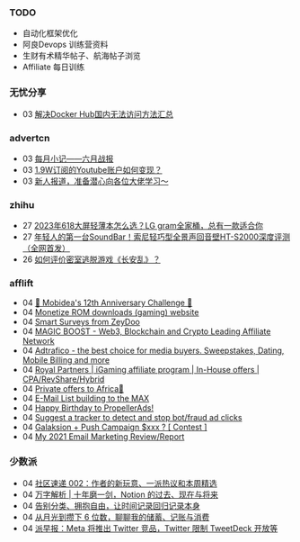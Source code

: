 ### TODO
-  自动化框架优化
-  阿良Devops 训练营资料
-  生财有术精华帖子、航海帖子浏览
-  Affiliate 每日训练

### 无忧分享
<!-- ruyo:START -->
-  03 [解决Docker Hub国内无法访问方法汇总](https://51.ruyo.net/18416.html)<!-- ruyo:END -->

### advertcn
<!-- advertcn:START -->
-  03 [每月小记——六月战报](https://www.advertcn.com/forum.php?mod=viewthread&tid=111060)
-  03 [1.9W订阅的Youtube账户如何变现？](https://www.advertcn.com/forum.php?mod=viewthread&tid=111059)
-  03 [新人报道，准备潜心向各位大佬学习～](https://www.advertcn.com/forum.php?mod=viewthread&tid=111058)<!-- advertcn:END -->

### zhihu
<!-- zhihu:START -->
-  27 [2023年618大屏轻薄本怎么选？LG gram全家桶，总有一款适合你](http://zhuanlan.zhihu.com/p/632641888?utm_campaign=rss&utm_medium=rss&utm_source=rss&utm_content=title)
-  27 [年轻人的第一台SoundBar！索尼轻巧型全景声回音壁HT-S2000深度评测（全网首发）](http://zhuanlan.zhihu.com/p/630990296?utm_campaign=rss&utm_medium=rss&utm_source=rss&utm_content=title)
-  26 [如何评价密室逃脱游戏《长安乱》？](http://www.zhihu.com/question/563950552/answer/3045961312?utm_campaign=rss&utm_medium=rss&utm_source=rss&utm_content=title)<!-- zhihu:END -->

### afflift
<!-- afflift:START -->
-  04 [🎉 Mobidea&#39;s 12th Anniversary Challenge 🎉](https://afflift.com/f/threads/%F0%9F%8E%89-mobideas-12th-anniversary-challenge-%F0%9F%8E%89.11043/?utm_source=rss&utm_medium=rss)
-  04 [Monetize ROM downloads &lpar;gaming&rpar; website](https://afflift.com/f/threads/monetize-rom-downloads-gaming-website.11227/?utm_source=rss&utm_medium=rss)
-  04 [Smart Surveys from ZeyDoo](https://afflift.com/f/threads/smart-surveys-from-zeydoo.10505/?utm_source=rss&utm_medium=rss)
-  04 [MAGIC BOOST - Web3, Blockchain and Crypto Leading Affiliate Network](https://afflift.com/f/threads/magic-boost-web3-blockchain-and-crypto-leading-affiliate-network.10508/?utm_source=rss&utm_medium=rss)
-  04 [Adtrafico - the best choice for media buyers. Sweepstakes, Dating, Mobile Billing and more](https://afflift.com/f/threads/adtrafico-the-best-choice-for-media-buyers-sweepstakes-dating-mobile-billing-and-more.4312/?utm_source=rss&utm_medium=rss)
-  04 [Royal Partners | iGaming affiliate program | In-House offers | CPA/RevShare/Hybrid](https://afflift.com/f/threads/royal-partners-igaming-affiliate-program-in-house-offers-cpa-revshare-hybrid.10011/?utm_source=rss&utm_medium=rss)
-  04 [Private offers to Africa🤑](https://afflift.com/f/threads/private-offers-to-africa%F0%9F%A4%91.10430/?utm_source=rss&utm_medium=rss)
-  04 [E-Mail List building to the MAX](https://afflift.com/f/threads/e-mail-list-building-to-the-max.11019/?utm_source=rss&utm_medium=rss)
-  04 [Happy Birthday to PropellerAds!](https://afflift.com/f/threads/happy-birthday-to-propellerads.11214/?utm_source=rss&utm_medium=rss)
-  04 [Suggest a tracker to detect and stop bot/fraud ad clicks](https://afflift.com/f/threads/suggest-a-tracker-to-detect-and-stop-bot-fraud-ad-clicks.11226/?utm_source=rss&utm_medium=rss)
-  04 [Galaksion + Push Campaign $xxx ? [ Contest ]](https://afflift.com/f/threads/galaksion-push-campaign-xxx-contest.11223/?utm_source=rss&utm_medium=rss)
-  04 [My 2021 Email Marketing Review/Report](https://afflift.com/f/threads/my-2021-email-marketing-review-report.8096/?utm_source=rss&utm_medium=rss)<!-- afflift:END -->

### 少数派
<!-- sspai:START -->
-  04 [社区速递 002：作者的新玩意、一派热议和本周精选](https://sspai.com/post/80832)
-  04 [万字解析 | 十年磨一剑，Notion 的过去、现在与将来](https://sspai.com/post/80474)
-  04 [告别分类、拥抱自由，让时间记录回归记录本身](https://sspai.com/post/80812)
-  04 [从月光到攒下 6 位数，聊聊我的储蓄、记账与消费](https://sspai.com/post/80330)
-  04 [派早报：Meta 将推出 Twitter 竞品，Twitter 限制 TweetDeck 开放等](https://sspai.com/post/80821)<!-- sspai:END -->
